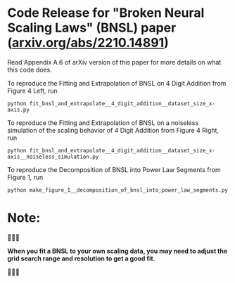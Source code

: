 # Code Release for "Broken Neural Scaling Laws" (BNSL) paper ([arxiv.org/abs/2210.14891](https://arxiv.org/abs/2210.14891))

Read Appendix A.6 of arXiv version of this paper for more details on what this code does.

To reproduce the Fitting and Extrapolation of BNSL on 4 Digit Addition from Figure 4 Left, run 

```python fit_bnsl_and_extrapolate__4_digit_addition__dataset_size_x-axis.py```


To reproduce the Fitting and Extrapolation of BNSL on a noiseless simulation of the scaling behavior of 4 Digit Addition from Figure 4 Right, run 

```python fit_bnsl_and_extrapolate__4_digit_addition__dataset_size_x-axis__noiseless_simulation.py```




To reproduce the Decomposition of BNSL into Power Law Segments from Figure 1, run 

```python make_figure_1__decomposition_of_bnsl_into_power_law_segments.py ```


# Note:

🚨🚨🚨

**When you fit a BNSL to your own scaling data, you may need to adjust the grid search range and resolution to get a good fit.**

🚨🚨🚨
